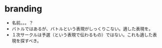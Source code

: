 # branding

- 名前。。。？
- バトルではあるが、バトルという表現がしっくりこない。適した表現を。
- １次サークルは予選（という表現で伝わるもの）ではない。これも適した表現を探すべき。
